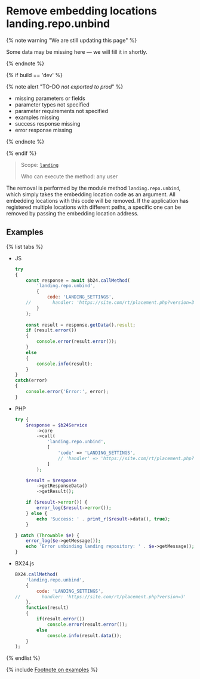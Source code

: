 # Remove embedding locations landing.repo.unbind

{% note warning "We are still updating this page" %}

Some data may be missing here — we will fill it in shortly.

{% endnote %}

{% if build == 'dev' %}

{% note alert "TO-DO _not exported to prod_" %}

- missing parameters or fields
- parameter types not specified
- parameter requirements not specified
- examples missing
- success response missing
- error response missing

{% endnote %}

{% endif %}

> Scope: [`landing`](../../scopes/permissions.md)
>
> Who can execute the method: any user

The removal is performed by the module method `landing.repo.unbind`, which simply takes the embedding location code as an argument. All embedding locations with this code will be removed. If the application has registered multiple locations with different paths, a specific one can be removed by passing the embedding location address.

## Examples

{% list tabs %}

- JS

    ```js
    try
    {
    	const response = await $b24.callMethod(
    		'landing.repo.unbind',
    		{
    			code: 'LANDING_SETTINGS',
        //        handler: 'https://site.com/rt/placement.php?version=3'
    		}
    	);
    	
    	const result = response.getData().result;
    	if (result.error())
    	{
    		console.error(result.error());
    	}
    	else
    	{
    		console.info(result);
    	}
    }
    catch(error)
    {
    	console.error('Error:', error);
    }
    ```

- PHP

    ```php
    try {
        $response = $b24Service
            ->core
            ->call(
                'landing.repo.unbind',
                [
                    'code' => 'LANDING_SETTINGS',
                    // 'handler' => 'https://site.com/rt/placement.php?version=3'
                ]
            );
    
        $result = $response
            ->getResponseData()
            ->getResult();
    
        if ($result->error()) {
            error_log($result->error());
        } else {
            echo 'Success: ' . print_r($result->data(), true);
        }
    
    } catch (Throwable $e) {
        error_log($e->getMessage());
        echo 'Error unbinding landing repository: ' . $e->getMessage();
    }
    ```

- BX24.js

    ```js
    BX24.callMethod(
        'landing.repo.unbind',
        {
            code: 'LANDING_SETTINGS',
    //        handler: 'https://site.com/rt/placement.php?version=3'
        },
        function(result)
        {
            if(result.error())
                console.error(result.error());
            else
                console.info(result.data());
        }
    );
    ```

{% endlist %}

{% include [Footnote on examples](../../../_includes/examples.md) %}